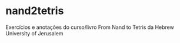 # nand2tetris
Exercícios e anotações do curso/livro From Nand to Tetris da Hebrew University of Jerusalem
